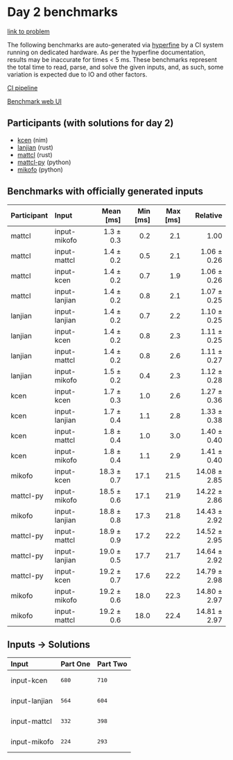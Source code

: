 # Day 2 benchmarks

[link to problem](https://adventofcode.com/2024/day/2)

The following benchmarks are auto-generated via
[hyperfine](https://github.com/sharkdp/hyperfine) by a CI system running on
dedicated hardware. As per the hyperfine documentation, results may be
inaccurate for times < 5 ms. These benchmarks represent the total time to read,
parse, and solve the given inputs, and, as such, some variation is expected due
to IO and other factors.

[CI pipeline](http://ci.papercode.net:8080/teams/main/pipelines/aoc2024)

[Benchmark web UI](https://aoc.ancalagon.black)


## Participants (with solutions for day 2)

- [kcen](https://github.com/kcen/aoc2024) (nim)
- [lanjian](https://github.com/lanjian/aoc-2024) (rust)
- [mattcl](https://github.com/mattcl/aoc2024) (rust)
- [mattcl-py](https://github.com/mattcl/aoc2024-py) (python)
- [mikofo](https://github.com/mikofo/aoc2024) (python)


## Benchmarks with officially generated inputs

| Participant | Input | Mean [ms] | Min [ms] | Max [ms] | Relative |
|:---|:---|---:|---:|---:|---:|
| mattcl | input-mikofo | 1.3 ± 0.3 | 0.2 | 2.1 | 1.00 |
| mattcl | input-mattcl | 1.4 ± 0.2 | 0.5 | 2.1 | 1.06 ± 0.26 |
| mattcl | input-kcen | 1.4 ± 0.2 | 0.7 | 1.9 | 1.06 ± 0.26 |
| mattcl | input-lanjian | 1.4 ± 0.2 | 0.8 | 2.1 | 1.07 ± 0.25 |
| lanjian | input-lanjian | 1.4 ± 0.2 | 0.7 | 2.2 | 1.10 ± 0.25 |
| lanjian | input-kcen | 1.4 ± 0.2 | 0.8 | 2.3 | 1.11 ± 0.25 |
| lanjian | input-mattcl | 1.4 ± 0.2 | 0.8 | 2.6 | 1.11 ± 0.27 |
| lanjian | input-mikofo | 1.5 ± 0.2 | 0.4 | 2.3 | 1.12 ± 0.28 |
| kcen | input-kcen | 1.7 ± 0.3 | 1.0 | 2.6 | 1.27 ± 0.36 |
| kcen | input-lanjian | 1.7 ± 0.4 | 1.1 | 2.8 | 1.33 ± 0.38 |
| kcen | input-mattcl | 1.8 ± 0.4 | 1.0 | 3.0 | 1.40 ± 0.40 |
| kcen | input-mikofo | 1.8 ± 0.4 | 1.1 | 2.9 | 1.41 ± 0.40 |
| mikofo | input-kcen | 18.3 ± 0.7 | 17.1 | 21.5 | 14.08 ± 2.85 |
| mattcl-py | input-mikofo | 18.5 ± 0.6 | 17.1 | 21.9 | 14.22 ± 2.86 |
| mikofo | input-lanjian | 18.8 ± 0.8 | 17.3 | 21.8 | 14.43 ± 2.92 |
| mattcl-py | input-mattcl | 18.9 ± 0.9 | 17.2 | 22.2 | 14.52 ± 2.95 |
| mattcl-py | input-lanjian | 19.0 ± 0.5 | 17.7 | 21.7 | 14.64 ± 2.92 |
| mattcl-py | input-kcen | 19.2 ± 0.7 | 17.6 | 22.2 | 14.79 ± 2.98 |
| mikofo | input-mikofo | 19.2 ± 0.6 | 18.0 | 22.3 | 14.80 ± 2.97 |
| mikofo | input-mattcl | 19.2 ± 0.6 | 18.0 | 22.4 | 14.81 ± 2.97 |


## Inputs -> Solutions

| Input | Part One | Part Two |
|:---|:---|:---|
|input-kcen|<pre>680</pre>|<pre>710</pre>|
|input-lanjian|<pre>564</pre>|<pre>604</pre>|
|input-mattcl|<pre>332</pre>|<pre>398</pre>|
|input-mikofo|<pre>224</pre>|<pre>293</pre>|